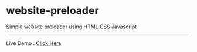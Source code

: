# website-preloader
Simple website preloader using HTML CSS Javascript
<hr>
Live Demo : <a href="https://hemant-bhat.github.io/website-preloader/">Click Here</a>
